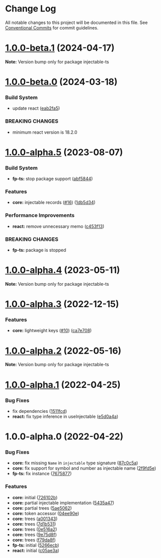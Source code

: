 # Change Log

All notable changes to this project will be documented in this file.
See [Conventional Commits](https://conventionalcommits.org) for commit guidelines.

# [1.0.0-beta.1](https://github.com/raveclassic/injectable-ts/compare/v1.0.0-beta.0...v1.0.0-beta.1) (2024-04-17)

**Note:** Version bump only for package injectable-ts





# [1.0.0-beta.0](https://github.com/raveclassic/injectable-ts/compare/v1.0.0-alpha.5...v1.0.0-beta.0) (2024-03-18)


### Build System

* update react ([eab2fa5](https://github.com/raveclassic/injectable-ts/commit/eab2fa559433ca33f42b1706319b8fd92ca16843))


### BREAKING CHANGES

* minimum react version is 18.2.0





# [1.0.0-alpha.5](https://github.com/raveclassic/injectable-ts/compare/v1.0.0-alpha.4...v1.0.0-alpha.5) (2023-08-07)


### Build System

* **fp-ts:** stop package support ([abf5844](https://github.com/raveclassic/injectable-ts/commit/abf5844e482392a383d1a1f6dc386c376799e814))


### Features

* **core:** injectable records ([#16](https://github.com/raveclassic/injectable-ts/issues/16)) ([1db5d34](https://github.com/raveclassic/injectable-ts/commit/1db5d346c9261bf4474828ab59de65978be3c8f5))


### Performance Improvements

* **react:** remove unnecessary memo ([c453f13](https://github.com/raveclassic/injectable-ts/commit/c453f1370ad64edf6f7b51791c7c87c38f2b367a))


### BREAKING CHANGES

* **fp-ts:** package is stopped





# [1.0.0-alpha.4](https://github.com/raveclassic/injectable-ts/compare/v1.0.0-alpha.3...v1.0.0-alpha.4) (2023-05-11)

**Note:** Version bump only for package injectable-ts





# [1.0.0-alpha.3](https://github.com/raveclassic/injectable-ts/compare/v1.0.0-alpha.2...v1.0.0-alpha.3) (2022-12-15)


### Features

* **core:** lightweight keys ([#10](https://github.com/raveclassic/injectable-ts/issues/10)) ([ca7e708](https://github.com/raveclassic/injectable-ts/commit/ca7e70802e9d5f0e10d2d13278b925bda68b07ce))





# [1.0.0-alpha.2](https://github.com/raveclassic/injectable-ts/compare/v1.0.0-alpha.1...v1.0.0-alpha.2) (2022-05-16)

**Note:** Version bump only for package injectable-ts





# [1.0.0-alpha.1](https://github.com/raveclassic/injectable-ts/compare/v1.0.0-alpha.0...v1.0.0-alpha.1) (2022-04-25)


### Bug Fixes

* fix dependencies ([1511fcd](https://github.com/raveclassic/injectable-ts/commit/1511fcd86a9911c46ca286367640b1cfea6b726b))
* **react:** fix type inference in useInjectable ([e5d0a4a](https://github.com/raveclassic/injectable-ts/commit/e5d0a4ab6c7a9628cffe1bd5a00b438e72f8511e))





# 1.0.0-alpha.0 (2022-04-22)


### Bug Fixes

* **core:** fix missing `Name` in `injectable` type signature ([87c0c5a](https://github.com/raveclassic/injectable-ts/commit/87c0c5a3ec86686310a8aa6aea9313447fea10da))
* **core:** fix support for symbol and number as injectable name ([2f9fd5e](https://github.com/raveclassic/injectable-ts/commit/2f9fd5ec53fd4f940f2b520c3b2291ba8cf725f8))
* **fp-ts:** fix instance ([7675877](https://github.com/raveclassic/injectable-ts/commit/7675877023eda790f068d14a9db10840c073760b))


### Features

* **core:** initial ([726102b](https://github.com/raveclassic/injectable-ts/commit/726102bad7004ac04e355391ad2a2950def0d1a7))
* **core:** partial injectable implementation ([5435a47](https://github.com/raveclassic/injectable-ts/commit/5435a472d20a59a19927291f159f42287230f93c))
* **core:** partial trees ([5ae5062](https://github.com/raveclassic/injectable-ts/commit/5ae50626093c4fbd5e947c706cf40d38eb4ef65d))
* **core:** token accessor ([04ee90e](https://github.com/raveclassic/injectable-ts/commit/04ee90eed6d8b071732b40ee138173cb3f91d469))
* **core:** trees ([a001343](https://github.com/raveclassic/injectable-ts/commit/a00134325c6f2850aad387aad5569e664d91e02f))
* **core:** trees ([7d1b531](https://github.com/raveclassic/injectable-ts/commit/7d1b5312f0d05e70eb483190cae3e70ccc70ed16))
* **core:** trees ([0e516a2](https://github.com/raveclassic/injectable-ts/commit/0e516a22e23c6db9b3911b6c99c10484f46dfd36))
* **core:** trees ([9e75d8f](https://github.com/raveclassic/injectable-ts/commit/9e75d8f52780af2c46cc71efe1a8aebb5b54733f))
* **core:** trees ([f79da8f](https://github.com/raveclassic/injectable-ts/commit/f79da8f7b0486aacab73a5e11663f54a448fad89))
* **fp-ts:** initial ([5266ecb](https://github.com/raveclassic/injectable-ts/commit/5266ecb615f9297b79de451b03eead80e8624a96))
* **react:** initial ([c05ae3a](https://github.com/raveclassic/injectable-ts/commit/c05ae3a965bd61b670dfb9ebcf1e3589e1065f85))
